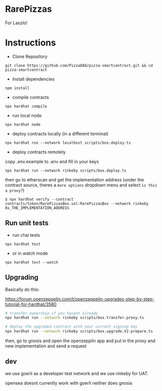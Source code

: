 # RarePizzas
For Laszlo!

# Instructions

- Clone Repository

```
git clone https://github.com/PizzaDAO/pizza-smartcontract.git && cd pizza-smartcontract
```
- Install dependencies

```
npm install
```

- compile contracts

```
npx hardhat compile
```

- run local node

```
npx hardhat node
```

- deploy contracts locally (in a different terminal)

```
npx hardhat run --network localhost scripts/box.deploy.ts
```

- deploy contracts remotely

copy .env.example to .env and fill in your keys

```
npx hardhat run --network rinkeby scripts/box.deploy.ts
```

then go to etherscan and get the implementation address (under the contract source, theres a `more options` dropdown menu and select `is this a proxy?`)

```
$ npx hardhat verify --contract contracts/token/RarePizzasBox.sol:RarePizzasBox --network rinkeby 0x_THE_IMPLEMENTATION_ADDRESS
```

## Run unit tests

- run chai tests

```
npx hardhat test
```

- or in watch mode

```
npx hardhat test --watch
```

## Upgrading

Basically do this:

https://forum.openzeppelin.com/t/openzeppelin-upgrades-step-by-step-tutorial-for-hardhat/3580


```bash
# transfer ownership if you havent already
npx hardhat run --network rinkeby scripts/box.transfer.proxy.ts
```

```bash
# deploy the upgraded contract with your current signing key
npx hardhat run --network rinkeby scripts/box.upgrade.V2.prepare.ts
```

then, go to gnosis and open the openzepplin app and put in the proxy and new implementation and send a request


## dev

we use goerli as a developer test network and we use rinkeby for UAT.

opensea doesnt currently work with goerli
neither does gnosis
